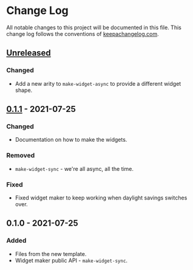 # Change Log
All notable changes to this project will be documented in this file. This change log follows the conventions of [keepachangelog.com](http://keepachangelog.com/).

## [Unreleased]
### Changed
- Add a new arity to `make-widget-async` to provide a different widget shape.

## [0.1.1] - 2021-07-25
### Changed
- Documentation on how to make the widgets.

### Removed
- `make-widget-sync` - we're all async, all the time.

### Fixed
- Fixed widget maker to keep working when daylight savings switches over.

## 0.1.0 - 2021-07-25
### Added
- Files from the new template.
- Widget maker public API - `make-widget-sync`.

[Unreleased]: https://github.com/your-name/c-fsm-byte-gen/compare/0.1.1...HEAD
[0.1.1]: https://github.com/your-name/c-fsm-byte-gen/compare/0.1.0...0.1.1
